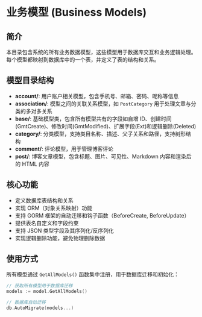 # 业务模型 (Business Models)

## 简介

本目录包含系统的所有业务数据模型，这些模型用于数据库交互和业务逻辑处理。每个模型都映射到数据库中的一个表，并定义了表的结构和关系。

## 模型目录结构

- **account/**: 用户账户相关模型，包含手机号、邮箱、密码、昵称等信息
- **association/**: 模型之间的关联关系模型，如 `PostCategory` 用于处理文章与分类的多对多关系
- **base/**: 基础模型类，包含所有模型共有的字段如自增 ID、创建时间(GmtCreate)、修改时间(GmtModified)、扩展字段(Ext)和逻辑删除(Deleted)
- **category/**: 分类模型，支持类目名称、描述、父子关系和路径，支持树形结构
- **comment/**: 评论模型，用于管理博客评论
- **post/**: 博客文章模型，包含标题、图片、可见性、Markdown 内容和渲染后的 HTML 内容

## 核心功能

- 定义数据库表结构和关系
- 实现 ORM（对象关系映射）功能
- 支持 GORM 框架的自动迁移和钩子函数（BeforeCreate, BeforeUpdate）
- 提供表名自定义和字段约束
- 支持 JSON 类型字段及其序列化/反序列化
- 实现逻辑删除功能，避免物理删除数据

## 使用方式

所有模型通过 `GetAllModels()` 函数集中注册，用于数据库迁移和初始化：

```go
// 获取所有模型用于数据库迁移
models := model.GetAllModels()

// 数据库自动迁移
db.AutoMigrate(models...)
```
